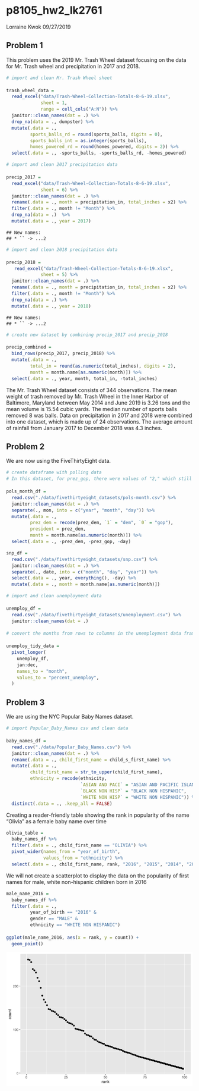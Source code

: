 p8105\_hw2\_lk2761
================
Lorraine Kwok
09/27/2019

## Problem 1

This problem uses the 2019 Mr. Trash Wheel dataset focusing on the data
for Mr. Trash wheel and precipitation in 2017 and 2018.

``` r
# import and clean Mr. Trash Wheel sheet 

trash_wheel_data = 
  read_excel("data/Trash-Wheel-Collection-Totals-8-6-19.xlsx", 
             sheet = 1, 
             range = cell_cols("A:N")) %>%
  janitor::clean_names(dat = .) %>%
  drop_na(data = ., dumpster) %>%
  mutate(.data = ., 
         sports_balls_rd = round(sports_balls, digits = 0),
         sports_balls_int = as.integer(sports_balls),
         homes_powered_rd = round(homes_powered, digits = 2)) %>%
  select(.data = ., -sports_balls, -sports_balls_rd, -homes_powered)
```

``` r
# import and clean 2017 precipitation data 

precip_2017 = 
  read_excel("data/Trash-Wheel-Collection-Totals-8-6-19.xlsx", 
             sheet = 6) %>%
  janitor::clean_names(dat = .) %>%
  rename(.data = ., month = precipitation_in, total_inches = x2) %>%
  filter(.data = ., month != "Month") %>%
  drop_na(data = .)  %>%
  mutate(.data = ., year = 2017) 
```

    ## New names:
    ## * `` -> ...2

``` r
# import and clean 2018 precipitation data

precip_2018 = 
   read_excel("data/Trash-Wheel-Collection-Totals-8-6-19.xlsx", 
             sheet = 5) %>%
  janitor::clean_names(dat = .) %>%
  rename(.data = ., month = precipitation_in, total_inches = x2) %>%
  filter(.data = ., month != "Month") %>%
  drop_na(data = .) %>%
  mutate(.data = ., year = 2018) 
```

    ## New names:
    ## * `` -> ...2

``` r
# create new dataset by combining precip_2017 and precip_2018

precip_combined = 
  bind_rows(precip_2017, precip_2018) %>%
  mutate(.data = ., 
         total_in = round(as.numeric(total_inches), digits = 2),
         month = month.name[as.numeric(month)]) %>%
  select(.data = ., year, month, total_in, -total_inches)
```

The Mr. Trash Wheel dataset consists of 344 observations. The mean
weight of trash removed by Mr. Trash Wheel in the Inner Harbor of
Baltimore, Maryland between May 2014 and June 2019 is 3.26 tons and the
mean volume is 15.54 cubic yards. The median number of sports balls
removed 8 was balls. Data on precipitation in 2017 and 2018 were
combined into one dataset, which is made up of 24 observations. The
average amount of rainfall from January 2017 to December 2018 was 4.3
inches.

## Problem 2

We are now using the FiveThirtyEight data.

``` r
# create dataframe with polling data 
# In this dataset, for prez_gop, there were values of "2," which still resulted in coding of "0" in the prez_dem variable. 

pols_month_df =
  read.csv("./data/fivethirtyeight_datasets/pols-month.csv") %>%
  janitor::clean_names(dat = .) %>%
  separate(., mon, into = c("year", "month", "day")) %>%
  mutate(.data = .,
         prez_dem = recode(prez_dem, `1` = "dem", `0` = "gop"), 
         president = prez_dem,
         month = month.name[as.numeric(month)]) %>%
  select(.data = ., -prez_dem, -prez_gop, -day)
```

``` r
snp_df =
  read.csv("./data/fivethirtyeight_datasets/snp.csv") %>%
  janitor::clean_names(dat = .) %>%
  separate(., date, into = c("month", "day", "year")) %>% 
  select(.data = ., year, everything(), -day) %>%
  mutate(.data = ., month = month.name[as.numeric(month)])
```

``` r
# import and clean unemployment data

unemploy_df =
  read.csv("./data/fivethirtyeight_datasets/unemployment.csv") %>%
  janitor::clean_names(dat = .)

# convert the months from rows to columns in the unemployment data frame

unemploy_tidy_data = 
  pivot_longer(
    unemploy_df,
    jan:dec,
    names_to = "month",
    values_to = "percent_unemploy",
  )
```

## Problem 3

We are using the NYC Popular Baby Names dataset.

``` r
# import Popular_Baby_Names csv and clean data 

baby_names_df = 
  read.csv("./data/Popular_Baby_Names.csv") %>%
  janitor::clean_names(dat = .) %>%
  rename(.data = ., child_first_name = child_s_first_name) %>%
  mutate(.data = ., 
         child_first_name = str_to_upper(child_first_name),
         ethnicity = recode(ethnicity, 
                            `ASIAN AND PACI` = "ASIAN AND PACIFIC ISLANDER",
                            `BLACK NON HISP` = "BLACK NON HISPANIC",
                            `WHITE NON HISP` = "WHITE NON HISPANIC")) %>%
  distinct(.data = ., .keep_all = FALSE)
```

Creating a reader-friendly table showing the rank in popularity of the
name “Olivia” as a female baby name over time

``` r
olivia_table = 
  baby_names_df %>%
  filter(.data = ., child_first_name == "OLIVIA") %>%
  pivot_wider(names_from = "year_of_birth",
              values_from = "ethnicity") %>%
  select(.data = ., child_first_name, rank, "2016", "2015", "2014", "2013", "2012", "2011", count, -gender)
```

We will not create a scatterplot to display the data on the popularity
of first names for male, white non-hispanic children born in 2016

``` r
male_name_2016 = 
  baby_names_df %>%
  filter(.data = ., 
         year_of_birth == "2016" & 
         gender == "MALE" & 
         ethnicity == "WHITE NON HISPANIC")

ggplot(male_name_2016, aes(x = rank, y = count)) +
  geom_point()
```

![](p8105_hw2_lk2761_files/figure-gfm/create%20scatterplot-1.png)<!-- -->
